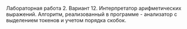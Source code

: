 Лабораторная работа 2.
Вариант 12.
Интерпретатор арифметических выражений.
Алгоритм, реализованный в программе - анализатор с выделением токенов и учетом порядка скобок.
